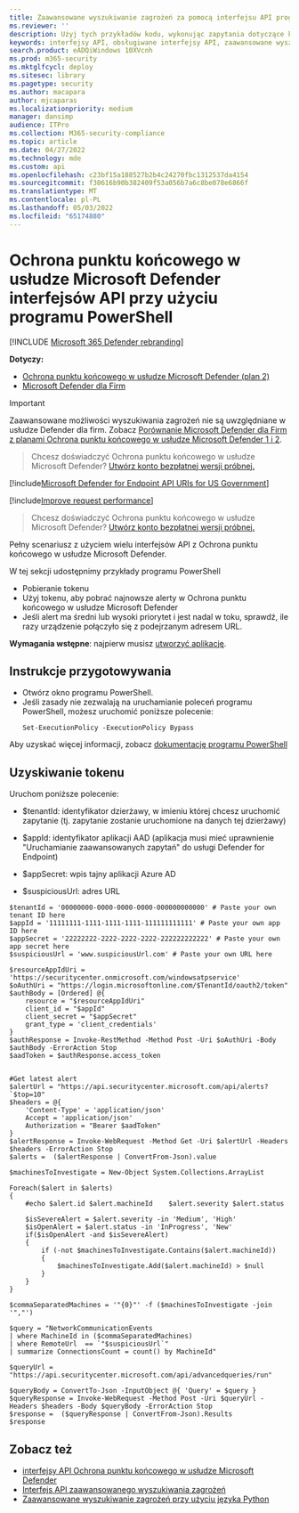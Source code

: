 ```yaml
---
title: Zaawansowane wyszukiwanie zagrożeń za pomocą interfejsu API programu PowerShell — przewodnik
ms.reviewer: ''
description: Użyj tych przykładów kodu, wykonując zapytania dotyczące kilku Ochrona punktu końcowego w usłudze Microsoft Defender interfejsów API.
keywords: interfejsy API, obsługiwane interfejsy API, zaawansowane wyszukiwanie zagrożeń, zapytania
search.product: eADQiWindows 10XVcnh
ms.prod: m365-security
ms.mktglfcycl: deploy
ms.sitesec: library
ms.pagetype: security
ms.author: macapara
author: mjcaparas
ms.localizationpriority: medium
manager: dansimp
audience: ITPro
ms.collection: M365-security-compliance
ms.topic: article
ms.date: 04/27/2022
ms.technology: mde
ms.custom: api
ms.openlocfilehash: c23bf15a188527b2b4c24270fbc1312537da4154
ms.sourcegitcommit: f30616b90b382409f53a056b7a6c8be078e6866f
ms.translationtype: MT
ms.contentlocale: pl-PL
ms.lasthandoff: 05/03/2022
ms.locfileid: "65174880"
---
```

# <a name="microsoft-defender-for-endpoint-apis-using-powershell"></a>Ochrona punktu końcowego w usłudze Microsoft Defender interfejsów API przy użyciu programu PowerShell

[!INCLUDE [Microsoft 365 Defender rebranding](../../includes/microsoft-defender.md)]

**Dotyczy:** 
- [Ochrona punktu końcowego w usłudze Microsoft Defender (plan 2)](https://go.microsoft.com/fwlink/?linkid=2154037) 
- [Microsoft Defender dla Firm](../defender-business/index.yml)

> [!IMPORTANT]
> Zaawansowane możliwości wyszukiwania zagrożeń nie są uwzględniane w usłudze Defender dla firm. Zobacz [Porównanie Microsoft Defender dla Firm z planami Ochrona punktu końcowego w usłudze Microsoft Defender 1 i 2](../defender-business/compare-mdb-m365-plans.md#compare-microsoft-defender-for-business-to-microsoft-defender-for-endpoint-plans-1-and-2).

> Chcesz doświadczyć Ochrona punktu końcowego w usłudze Microsoft Defender? [Utwórz konto bezpłatnej wersji próbnej.](https://signup.microsoft.com/create-account/signup?products=7f379fee-c4f9-4278-b0a1-e4c8c2fcdf7e&ru=https://aka.ms/MDEp2OpenTrial?ocid=docs-wdatp-exposedapis-abovefoldlink)

[!include[Microsoft Defender for Endpoint API URIs for US Government](../../includes/microsoft-defender-api-usgov.md)]

[!include[Improve request performance](../../includes/improve-request-performance.md)]

> Chcesz doświadczyć Ochrona punktu końcowego w usłudze Microsoft Defender? [Utwórz konto bezpłatnej wersji próbnej.](https://signup.microsoft.com/create-account/signup?products=7f379fee-c4f9-4278-b0a1-e4c8c2fcdf7e&ru=https://aka.ms/MDEp2OpenTrial?ocid=docs-wdatp-enablesiem-abovefoldlink)

Pełny scenariusz z użyciem wielu interfejsów API z Ochrona punktu końcowego w usłudze Microsoft Defender.

W tej sekcji udostępnimy przykłady programu PowerShell 
- Pobieranie tokenu 
- Użyj tokenu, aby pobrać najnowsze alerty w Ochrona punktu końcowego w usłudze Microsoft Defender
- Jeśli alert ma średni lub wysoki priorytet i jest nadal w toku, sprawdź, ile razy urządzenie połączyło się z podejrzanym adresem URL.

**Wymagania wstępne**: najpierw musisz [utworzyć aplikację](apis-intro.md).

## <a name="preparation-instructions"></a>Instrukcje przygotowywania

- Otwórz okno programu PowerShell.
- Jeśli zasady nie zezwalają na uruchamianie poleceń programu PowerShell, możesz uruchomić poniższe polecenie:
  ```
  Set-ExecutionPolicy -ExecutionPolicy Bypass
  ```

Aby uzyskać więcej informacji, zobacz [dokumentację programu PowerShell](/powershell/module/microsoft.powershell.security/set-executionpolicy)

## <a name="get-token"></a>Uzyskiwanie tokenu

Uruchom poniższe polecenie:

- $tenantId: identyfikator dzierżawy, w imieniu której chcesz uruchomić zapytanie (tj. zapytanie zostanie uruchomione na danych tej dzierżawy)
- $appId: identyfikator aplikacji AAD (aplikacja musi mieć uprawnienie "Uruchamianie zaawansowanych zapytań" do usługi Defender for Endpoint)
- $appSecret: wpis tajny aplikacji Azure AD

- $suspiciousUrl: adres URL


```
$tenantId = '00000000-0000-0000-0000-000000000000' # Paste your own tenant ID here
$appId = '11111111-1111-1111-1111-111111111111' # Paste your own app ID here
$appSecret = '22222222-2222-2222-2222-222222222222' # Paste your own app secret here
$suspiciousUrl = 'www.suspiciousUrl.com' # Paste your own URL here

$resourceAppIdUri = 'https://securitycenter.onmicrosoft.com/windowsatpservice'
$oAuthUri = "https://login.microsoftonline.com/$TenantId/oauth2/token"
$authBody = [Ordered] @{
    resource = "$resourceAppIdUri"
    client_id = "$appId"
    client_secret = "$appSecret"
    grant_type = 'client_credentials'
}
$authResponse = Invoke-RestMethod -Method Post -Uri $oAuthUri -Body $authBody -ErrorAction Stop
$aadToken = $authResponse.access_token


#Get latest alert
$alertUrl = "https://api.securitycenter.microsoft.com/api/alerts?`$top=10"
$headers = @{ 
    'Content-Type' = 'application/json'
    Accept = 'application/json'
    Authorization = "Bearer $aadToken" 
}
$alertResponse = Invoke-WebRequest -Method Get -Uri $alertUrl -Headers $headers -ErrorAction Stop
$alerts =  ($alertResponse | ConvertFrom-Json).value

$machinesToInvestigate = New-Object System.Collections.ArrayList

Foreach($alert in $alerts)
{
    #echo $alert.id $alert.machineId    $alert.severity $alert.status

    $isSevereAlert = $alert.severity -in 'Medium', 'High'
    $isOpenAlert = $alert.status -in 'InProgress', 'New'
    if($isOpenAlert -and $isSevereAlert)
    {
        if (-not $machinesToInvestigate.Contains($alert.machineId))
        {
            $machinesToInvestigate.Add($alert.machineId) > $null
        }
    }
}

$commaSeparatedMachines = '"{0}"' -f ($machinesToInvestigate -join '","')

$query = "NetworkCommunicationEvents
| where MachineId in ($commaSeparatedMachines)
| where RemoteUrl  == `"$suspiciousUrl`"
| summarize ConnectionsCount = count() by MachineId"

$queryUrl = "https://api.securitycenter.microsoft.com/api/advancedqueries/run"

$queryBody = ConvertTo-Json -InputObject @{ 'Query' = $query }
$queryResponse = Invoke-WebRequest -Method Post -Uri $queryUrl -Headers $headers -Body $queryBody -ErrorAction Stop
$response =  ($queryResponse | ConvertFrom-Json).Results
$response
```


## <a name="see-also"></a>Zobacz też
- [interfejsy API Ochrona punktu końcowego w usłudze Microsoft Defender](apis-intro.md)
- [Interfejs API zaawansowanego wyszukiwania zagrożeń](run-advanced-query-api.md)
- [Zaawansowane wyszukiwanie zagrożeń przy użyciu języka Python](run-advanced-query-sample-python.md)
